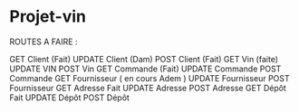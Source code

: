# Projet-vin

ROUTES A FAIRE :

GET Client (Fait)
UPDATE Client (Dam)
POST Client (Fait)
GET Vin (faite)
UPDATE VIN
POST Vin
GET Commande (Fait)
UPDATE Commande
POST Commande
GET Fournisseur ( en cours Adem )
UPDATE Fournisseur
POST Fournisseur
GET Adresse Fait
UPDATE Adresse
POST Adresse
GET Dépôt Fait
UPDATE Dépôt
POST Dépôt

